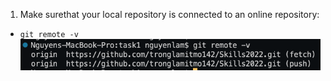 1. Make surethat your local repository is connected to an online repository:
- `git remote -v`
![Result](./Screen%20Shot%202022-09-23%20at%2016.10.09.png)
  